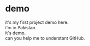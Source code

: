 # demo
it's my first project demo here. 
<br> 
i'm in Pakistan.<br>it's demo.
<br> can you help me to understant GitHub. 
